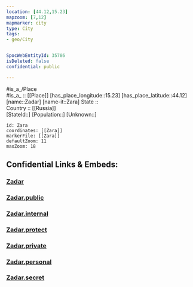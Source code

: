 ```yaml
---
location: [44.12,15.23] 
mapzoom: [7,12] 
mapmarker: city 
type: City
tags:
- geo/City


SpocWebEntityId: 35786
isDeleted: false
confidential: public

---
```

#is_a_/Place  
#is_a_ :: [[Place]] 
[has_place_longitude::15.23] 
[has_place_latitude::44.12] 
[name::Zadar] 
[name-it::Zara] 
State ::  
Country :: [[Russia]]  
[StateId::] 
[Population::] 
[Unknown::] 


```leaflet
id: Zara
coordinates: [[Zara]] 
markerFile: [[Zara]] 
defaultZoom: 11 
maxZoom: 18
```


## Confidential Links & Embeds: 

### [Zadar](/_Standards/Earth/Continent/Europe/Europe~Central/Croatia/Counties/Zadarska/City/Zadar.md) 

### [Zadar.public](/_public/Earth/Continent/Europe/Europe~Central/Croatia/Counties/Zadarska/City/Zadar.public.md) 

### [Zadar.internal](/_internal/Earth/Continent/Europe/Europe~Central/Croatia/Counties/Zadarska/City/Zadar.internal.md) 

### [Zadar.protect](/_protect/Earth/Continent/Europe/Europe~Central/Croatia/Counties/Zadarska/City/Zadar.protect.md) 

### [Zadar.private](/_private/Earth/Continent/Europe/Europe~Central/Croatia/Counties/Zadarska/City/Zadar.private.md) 

### [Zadar.personal](/_personal/Earth/Continent/Europe/Europe~Central/Croatia/Counties/Zadarska/City/Zadar.personal.md) 

### [Zadar.secret](/_secret/Earth/Continent/Europe/Europe~Central/Croatia/Counties/Zadarska/City/Zadar.secret.md)

